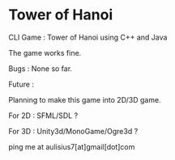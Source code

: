 Tower of Hanoi
==============

CLI Game : Tower of Hanoi using C++  and Java

The game works fine.

Bugs :
      None so far.
      
Future :

Planning to make this game into 2D/3D game.

For 2D : SFML/SDL ? 

For 3D : Unity3d/MonoGame/Ogre3d ? 

ping me at aulisius7[at]gmail[dot]com
